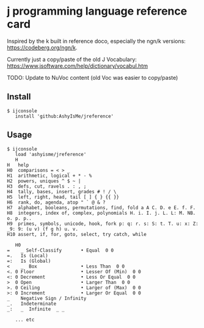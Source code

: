 # j programming language reference card

Inspired by the k built in reference doco, especially the ngn/k versions: https://codeberg.org/ngn/k.

Currently just a copy/paste of the old J Vocabulary: https://www.jsoftware.com/help/dictionary/vocabul.htm

TODO: Update to NuVoc content (old Voc was easier to copy/paste)

## Install

```
$ ijconsole
   install 'github:AshyIsMe/jreference'
```

## Usage

```
$ ijconsole
   load 'ashyisme/jreference'
   H
H   help
H0  comparisons = < > _
H1  arithmetic, logical + * - %
H2  powers, uniques ^ $ ~ |
H3  defs, cut, ravels . : , ;
H4  tally, bases, insert, grades # ! / \
H5  left, right, head, tail [ ] { } {{ }}
H6  rank, do, agenda, atop " ` @ & ?
H7  alphabet, booleans, permutations, find, fold a A C. D. e E. f. F.
H8  integers, index of, complex, polynomials H. i. I. j. L. L: M. NB. o. p. p..
H9  primes, symbols, unicode, hook, fork p: q: r. s: S: t. T. u: x: Z: _9: 9: (u v) (f g h) u. v.
H10 assert, if, for, goto, select, try catch, while

   H0
=    _ Self-Classify       • Equal  0 0
=.   Is (Local)
=:   Is (Global)
<    _  Box                • Less Than  0 0
<. 0 Floor                 • Lesser Of (Min)  0 0
<: 0 Decrement             • Less Or Equal  0 0
>  0 Open                  • Larger Than  0 0
>. 0 Ceiling               • Larger of (Max)  0 0
>: 0 Increment             • Larger Or Equal  0 0
_    Negative Sign / Infinity
_.   Indeterminate
_:   _  Infinite  _ _

   ... etc
```
